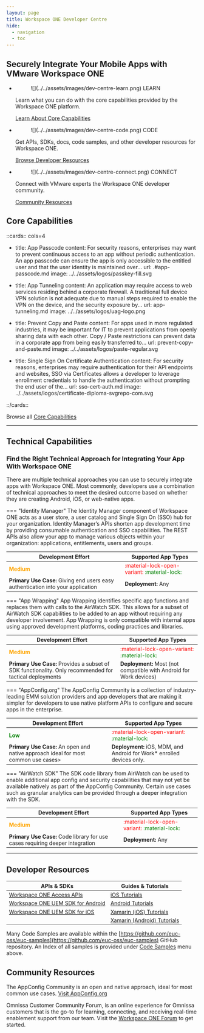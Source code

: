 ```yaml
---
layout: page
title: Workspace ONE Developer Centre
hide:
  - navigation
  - toc
---
```


## Securely Integrate Your Mobile Apps with VMware Workspace ONE

<div class="grid cards" markdown>

- <figure markdown="span">
    ![](../../assets/images/dev-centre-learn.png)
    <caption>LEARN</caption>
    </figure>
  
    Learn what you can do with the core capabilities provided by the Workspace ONE platform.

    [Learn About Core Capabilities][core]

- <figure markdown="span">
    ![](../../assets/images/dev-centre-code.png)
    <caption>CODE</caption>
    </figure>
  
    Get APIs, SDKs, docs, code samples, and other developer resources for Workspace ONE.

    [Browse Developer Resources][developer]

- <figure markdown="span">
    ![](../../assets/images/dev-centre-connect.png)
    <caption>CONNECT</caption>
    </figure>
  
    Connect with VMware experts the Workspace ONE developer community.

    [Community Resources][community]

</div>

## Core Capabilities

<!-- [cards cols=2 (docs/dev-centre/ws1/core-capabilities-doc-ref.yaml)] -->

::cards:: cols=4

- title: App Passcode
  content: For security reasons, enterprises may want to prevent continuous access to an app without periodic authentication. An app passcode can ensure the app is only accessible to the entitled user and that the user identity is maintained over...
  url: .#app-passcode.md
  image: ../../assets/logos/passkey-fill.svg

- title: App Tunneling
  content: An application may require access to web services residing behind a corporate firewall. A traditional full device VPN solution is not adequate due to manual steps required to enable the VPN on the device, and the security exposure by...
  url: app-tunneling.md
  image: ../../assets/logos/uag-logo.png

- title: Prevent Copy and Paste
  content: For apps used in more regulated industries, it may be important for IT to prevent applications from openly sharing data with each other. Copy / Paste restrictions can prevent data in a corporate app from being easily transferred to...
  url: prevent-copy-and-paste.md
  image: ../../assets/logos/paste-regular.svg

- title: Single Sign On Certificate Authentication
  content: For security reasons, enterprises may require authentication for their API endpoints and websites, SSO via Certificates allows a developer to leverage enrollment credentials to handle the authentication without prompting the end user of the...
  url: sso-cert-auth.md
  image: ../../assets/logos/certificate-diploma-svgrepo-com.svg

::/cards::

<!-- <div class="grid cards" markdown>

- **[App Passcode](app-passcode.md)**

    ---

    For security reasons, enterprises may want to prevent continuous access to an app without periodic authentication.  
    An app passcode can ensure the app is only accessible to the entitled user and that the user identity is maintained over...

- **[App Tunneling](app-tunneling.md)**

    ---

    An application may require access to web services residing behind a corporate firewall.

    A traditional full device VPN solution is not adequate due to manual steps required to enable the VPN on the device, and the security exposure by...

- **[Prevent Copy and Paste](prevent-copy-and-paste.md)**

    ---

    For apps used in more regulated industries, it may be important for IT to prevent applications from openly sharing data with each other.

    Copy / Paste restrictions can prevent data in a corporate app from being easily transferred to...

- **[Single Sign On Certificate Authentication](sso-cert-auth.md)**

    ---

    For security reasons, enterprises may require authentication for their API endpoints and websites, SSO via Certificates allows a developer to leverage enrollment credentials to handle the authentication without prompting the end user of the...

</div> -->

Browse all [Core Capabilities](core-capabilities.md)

---

## Technical Capabilities

### Find the Right Technical Approach for Integrating Your App With Workspace ONE

There are multiple technical approaches you can use to securely integrate apps with Workspace ONE. Most commonly, developers use a combination of technical approaches to meet the desired outcome based on whether they are creating Android, iOS, or web-native apps.

<div class="grid" markdown>

=== "Identity Manager"
    The Identity Manager component of Workspace ONE acts as a user store, a user catalog and Single Sign On (SSO) hub for your organization. Identity Manager’s APIs shorten app development time by providing consumable authentication and SSO capabilities. The REST APIs also allow your app to manage various objects within your organization: applications, entitlements, users and groups. <table>  <thead>  <tr>  <th>Development Effort</th>  <th>Supported App Types</th>  </tr>  </thead>  <tr>  <td><span style="color:orange">**Medium**</span></td>  <td><span style="color:red">:material-lock-open-variant:</span>    <span style="color:green">:material-lock:</span></td>  </tr>  <tr>  <td>**Primary Use Case:** Giving end users easy authentication into your application</td>  <td>**Deployment:**    Any</td>  </tr>  </table>

=== "App Wrapping"
    App Wrapping identifies specific app functions and replaces them with calls to the AirWatch SDK. This allows for a subset of AirWatch SDK capabilities to be added to an app without requiring any developer involvement. App Wrapping is only compatible with internal apps using approved development platforms, coding practices and libraries. <table>  <thead>  <tr>  <th>Development Effort</th>  <th>Supported App Types</th>  </tr>  </thead>  <tr>  <td><span style="color:orange">**Medium**</span></td>  <td><span style="color:red">:material-lock-open-variant:</span>    <span style="color:green">:material-lock:</span></td>  </tr>  <tr>  <td>**Primary Use Case:** Provides a subset of SDK functionality. Only recommended for tactical deployments</td>  <td>**Deployment:** Most (not compatible with Android for Work devices)</td>  </tr>  </table>

=== "AppConfig.org"
    The AppConfig Community is a collection of industry-leading EMM solution providers and app developers that are making it simpler for developers to use native platform APIs to configure and secure apps in the enterprise. <table>  <thead>  <tr>  <th>Development Effort</th>  <th>Supported App Types</th>  </tr>  </thead>  <tr>  <td><span style="color:green">**Low**</span></td>  <td><span style="color:red">:material-lock-open-variant:</span>    <span style="color:green">:material-lock:</span></td>  </tr>  <tr>  <td>**Primary Use Case:**   An open and native approach ideal for most common use cases></td>  <td>**Deployment:** iOS, MDM, and Android for Work* enrolled devices only.</td>  </tr>  </table>

=== "AirWatch SDK"
    The SDK code library from AirWatch can be used to enable additional app config and security capabilities that may not yet be available natively as part of the AppConfig Community. Certain use cases such as granular analytics can be provided through a deeper integration with the SDK. <table>  <thead>  <tr>  <th>Development Effort</th>  <th>Supported App Types</th>  </tr>  </thead>  <tr>  <td><span style="color:orange">**Medium**</span></td>  <td><span style="color:red">:material-lock-open-variant:</span>    <span style="color:green">:material-lock:</span></td>  </tr>  <tr>  <td>**Primary Use Case:**   Code library for use cases requiring deeper integration</td>  <td>**Deployment:**  Any</td>  </tr>  </table>

</div>

---

## Developer Resources

 APIs & SDKs | Guides & Tutorials  
 --- | ---
  [Workspace ONE Access APIs]() | [iOS Tutorials]()
  [Workspace ONE UEM SDK for Android]() | [Android Tutorials]()
  [Workspace ONE UEM SDK for iOS]() | [Xamarin (iOS) Tutorials]()
    | [Xamarin (Android) Tutorials]()

Many Code Samples are available within the [https://github.com/euc-oss/euc-samples](https://github.com/euc-oss/euc-samples) GitHub repository. An Index of all samples is provided under [Code Samples](../../samples/index.md) menu above.

## Community Resources

The AppConfig Community is an open and native approach, ideal for most common use cases.
[Visit AppConfig.org](https://appconfig.org/)  

Omnissa Customer Community Forum, is an online experience for Omnissa customers that is the go-to for learning, connecting, and receiving real-time enablement support from our team. Visit the [Workspace ONE Forum](https://community.omnissa.com/forums/forum/9-workspace-one/) to get started.

[core]: #core-capabilities
[developer]: #developer-resources
[community]: #community-resources
